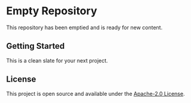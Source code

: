 # Empty Repository

This repository has been emptied and is ready for new content.

## Getting Started

This is a clean slate for your next project.

## License

This project is open source and available under the [Apache-2.0 License](LICENSE).
